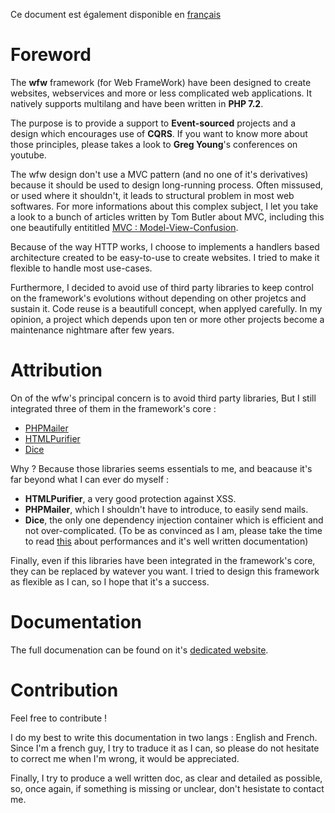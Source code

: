 Ce document est également disponible en [français](README.md)

# Foreword

The **wfw** framework (for Web FrameWork) have been designed to create websites, webservices and 
more or less complicated web applications. It natively supports multilang and have been written in **PHP 7.2**.

The purpose is to provide a support to **Event-sourced** projects and a design which encourages
use of **CQRS**. If you want to know more about those principles, please takes a look to **Greg Young**'s 
conferences on youtube.

The wfw design don't use a MVC pattern (and no one of it's derivatives) because it should
be used to design long-running process. Often missused, or used where it shouldn't, it leads 
to structural problem in most web softwares. For more informations about this complex subject,
I let you take a look to a bunch of articles written by Tom Butler about MVC, including this one
beautifully entititled [MVC : Model-View-Confusion](https://r.je/views-are-not-templates.html).

Because of the way HTTP works, I choose to implements a handlers based architecture created to
be easy-to-use to create websites. I tried to make it flexible to handle most use-cases.

Furthermore, I decided to avoid use of third party libraries to keep control on the framework's
evolutions without depending on other projetcs and sustain it.
Code reuse is a beautifull concept, when applyed carefully. In my opinion, a project which depends 
upon ten or more other projects become a maintenance nightmare after few years.

# Attribution

On of the wfw's principal concern is to avoid third party libraries, But I still integrated three of them
in the framework's core :
   - [PHPMailer](https://github.com/PHPMailer/PHPMailer) 
   - [HTMLPurifier](http://htmlpurifier.org/)
   - [Dice](https://github.com/Level-2/Dice)

Why ? Because those libraries seems essentials to me, and beacause it's far beyond what I can 
ever do myself :
   - **HTMLPurifier**, a very good protection against XSS.
   - **PHPMailer**, which I shouldn't have to introduce, to easily send mails.
   - **Dice**, the only one dependency injection container which is efficient and not over-complicated.
   (To be as convinced as I am, please take the time to read [this](https://github.com/Level-2/Dice#performance)
   about performances and it's well written documentation)
   
Finally, even if this libraries have been integrated in the framework's core, they can be 
replaced by watever you want. I tried to design this framework as flexible as I can, so I 
hope that it's a success.

# Documentation

The full documenation can be found on it's [dedicated website](https://wfwdoc.bee-color.fr).

# Contribution

Feel free to contribute !

I do my best to write this documentation in two langs : English and French. Since I'm a french
guy, I try to traduce it as I can, so please do not hesitate to correct me when I'm wrong, it
would be appreciated.

Finally, I try to produce a well written doc, as clear and detailed as possible, so, once again,
if something is missing or unclear, don't hesistate to contact me.